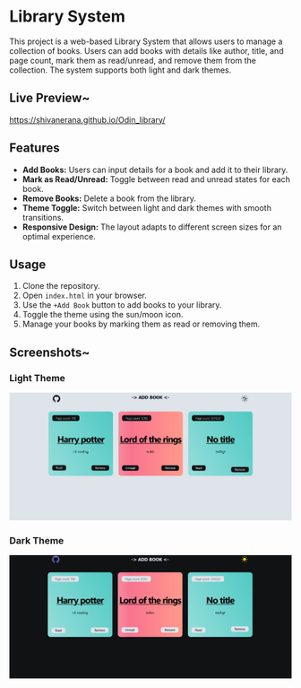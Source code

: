 # Library System

This project is a web-based Library System that allows users to manage a collection of books. Users can add books with details like author, title, and page count, mark them as read/unread, and remove them from the collection. The system supports both light and dark themes.


## Live Preview~

https://shivanerana.github.io/Odin_library/

## Features

- **Add Books:** Users can input details for a book and add it to their library.
- **Mark as Read/Unread:** Toggle between read and unread states for each book.
- **Remove Books:** Delete a book from the library.
- **Theme Toggle:** Switch between light and dark themes with smooth transitions.
- **Responsive Design:** The layout adapts to different screen sizes for an optimal experience.

## Usage

1. Clone the repository.
2. Open `index.html` in your browser.
3. Use the `+Add Book` button to add books to your library.
4. Toggle the theme using the sun/moon icon.
5. Manage your books by marking them as read or removing them.

## Screenshots~

### Light Theme
![Library System in Light Theme](./ScreenShot/light.png)

### Dark Theme
![Library System in Dark Theme](./ScreenShot/dark.png)

